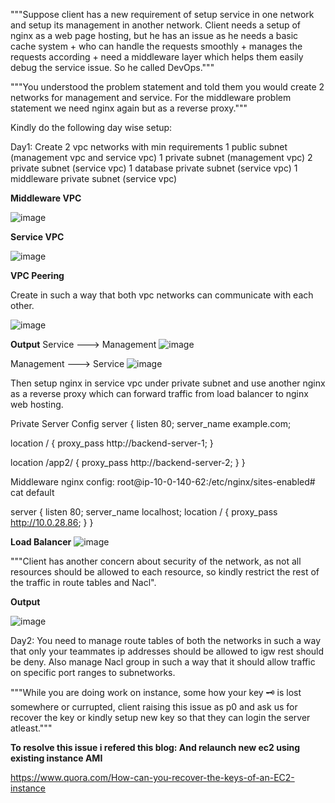 """Suppose client has a new requirement of setup service in one network and setup its management in another network. Client needs a setup of nginx as a web page hosting, but he has an issue as he needs a basic cache system + who can handle the requests smoothly + manages the requests according + need a middleware layer which helps them easily debug the service issue. So he called DevOps."""

"""You understood the problem statement and told them you would create 2 networks for management and service. For the middleware problem statement we need nginx again but as a reverse proxy."""

Kindly do the following day wise setup:

Day1: 
Create 2 vpc networks with min requirements
1 public subnet (management vpc and service vpc)
1 private subnet (management vpc)
2 private subnet (service vpc)
1 database private subnet (service vpc)
1 middleware private subnet (service vpc)


**Middleware VPC**

![image](https://github.com/parsugit/ansible_practice/assets/132131379/5b9f8061-1b2c-4860-818f-2c5d2720e1a9)

**Service VPC**

![image](https://github.com/parsugit/ansible_practice/assets/132131379/1fb60519-8946-4a9b-867f-d3afdcb3ec7f)

**VPC Peering**

Create in such a way that both vpc networks can communicate with each other. 

![image](https://github.com/parsugit/ansible_practice/assets/132131379/7e014200-4a0e-47f7-a19f-601076a66a7b)

**Output**
Service ---> Management
![image](https://github.com/parsugit/ansible_practice/assets/132131379/805d94f1-4063-4619-8ad6-65e9e5f04575)

Management ---> Service
![image](https://github.com/parsugit/ansible_practice/assets/132131379/63b139d9-9b36-40e5-a27b-8e48266c3a22)

Then setup nginx in service vpc under private subnet and use another nginx as a reverse proxy which can forward traffic from load balancer to nginx web hosting.

Private Server Config
server {
  listen 80;
  server_name example.com;

  location / {
      proxy_pass http://backend-server-1;
  }

  location /app2/ {
      proxy_pass http://backend-server-2;
  }
}

Middleware nginx config:
root@ip-10-0-140-62:/etc/nginx/sites-enabled# cat default

server {
listen 80;
server_name localhost;
location / {
    proxy_pass http://10.0.28.86;
}
}

**Load Balancer**
![image](https://github.com/parsugit/ansible_practice/assets/132131379/5835bc6d-a9d7-4e18-89d5-f8199badefb6)



"""Client has another concern about security of the network, as not all resources should be allowed to each resource, so kindly restrict the rest of the traffic in route tables and Nacl".

**Output**

![image](https://github.com/parsugit/ansible_practice/assets/132131379/d77a3a93-202b-4f16-af1c-02f0d2e1b2de)


Day2:
You need to manage 
route tables of both the networks in such a way that only your teammates ip addresses should be allowed to igw rest should be deny.
Also manage Nacl group in such a way that it should allow traffic on specific port ranges to subnetworks.

"""While you are doing work on instance, some how your key 🗝️ is lost somewhere or currupted, client raising this issue as p0 and ask us for recover the key or kindly setup new key so that they can login the server atleast."""

**To resolve this issue i refered this blog: And relaunch new ec2 using existing instance AMI**

https://www.quora.com/How-can-you-recover-the-keys-of-an-EC2-instance














